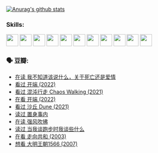 
[![Anurag's github stats](https://github-readme-stats.vercel.app/api?username=w940853815)](https://github.com/anuraghazra/github-readme-stats)

### Skills:

<code><img height="32" src="https://cdn.jsdelivr.net/npm/simple-icons@v5/icons/python.svg"></code>
<code><img height="32" src="https://cdn.jsdelivr.net/npm/simple-icons@v5/icons/javascript.svg"></code>
<code><img height="32" src="https://cdn.jsdelivr.net/npm/simple-icons@v5/icons/django.svg"></code>
<code><img height="32" src="https://cdn.jsdelivr.net/npm/simple-icons@v5/icons/flask.svg"></code>
<code><img height="32" src="https://cdn.jsdelivr.net/npm/simple-icons@v5/icons/vuetify.svg"></code>
<code><img height="32" src="https://cdn.jsdelivr.net/npm/simple-icons@v5/icons/git.svg"></code>
<code><img height="32" src="https://cdn.jsdelivr.net/npm/simple-icons@v5/icons/docker.svg"></code>
<code><img height="32" src="https://cdn.jsdelivr.net/npm/simple-icons@v5/icons/postgresql.svg"></code>
<code><img height="32" src="https://cdn.jsdelivr.net/npm/simple-icons@v5/icons/elasticsearch.svg"></code>
<code><img height="32" src="https://cdn.jsdelivr.net/npm/simple-icons@v5/icons/macos.svg"></code>
<code><img height="32" src="https://cdn.jsdelivr.net/npm/simple-icons@v5/icons/linux.svg"></code>

### 🗣 豆瓣:

<!-- DOUBAN-ACTIVITIES:START -->
- [在读 我不知道该说什么，关于死亡还是爱情](https://www.douban.com/people/136069238/status/3742672820/?_i=43509612)
- [看过 开端‎ (2022)](https://www.douban.com/people/136069238/status/3737530861/?_i=43509612)
- [看过 混沌行走 Chaos Walking‎ (2021)](https://www.douban.com/people/136069238/status/3734828206/?_i=43509612)
- [在看 开端‎ (2022)](https://www.douban.com/people/136069238/status/3733533297/?_i=43509612)
- [看过 沙丘 Dune‎ (2021)](https://www.douban.com/people/136069238/status/3726869471/?_i=43509612)
- [读过 置身事内](https://www.douban.com/people/136069238/status/3726223867/?_i=43509612)
- [在读 强风吹拂](https://www.douban.com/people/136069238/status/3725395475/?_i=43509612)
- [读过 当我谈跑步时我谈些什么](https://www.douban.com/people/136069238/status/3715422296/?_i=43509612)
- [在看 走向共和‎ (2003)](https://www.douban.com/people/136069238/status/3711470443/?_i=43509612)
- [想看 大明王朝1566‎ (2007)](https://www.douban.com/people/136069238/status/3710980213/?_i=43509612)
<!-- DOUBAN-ACTIVITIES:END -->
<!--
**w940853815/w940853815** is a ✨ _special_ ✨ repository because its `README.md` (this file) appears on your GitHub profile.

Here are some ideas to get you started:

- 🔭 I’m currently working on ...
- 🌱 I’m currently learning ...
- 👯 I’m looking to collaborate on ...
- 🤔 I’m looking for help with ...
- 💬 Ask me about ...
- 📫 How to reach me: ...
- 😄 Pronouns: ...
- ⚡ Fun fact: ...
-->
